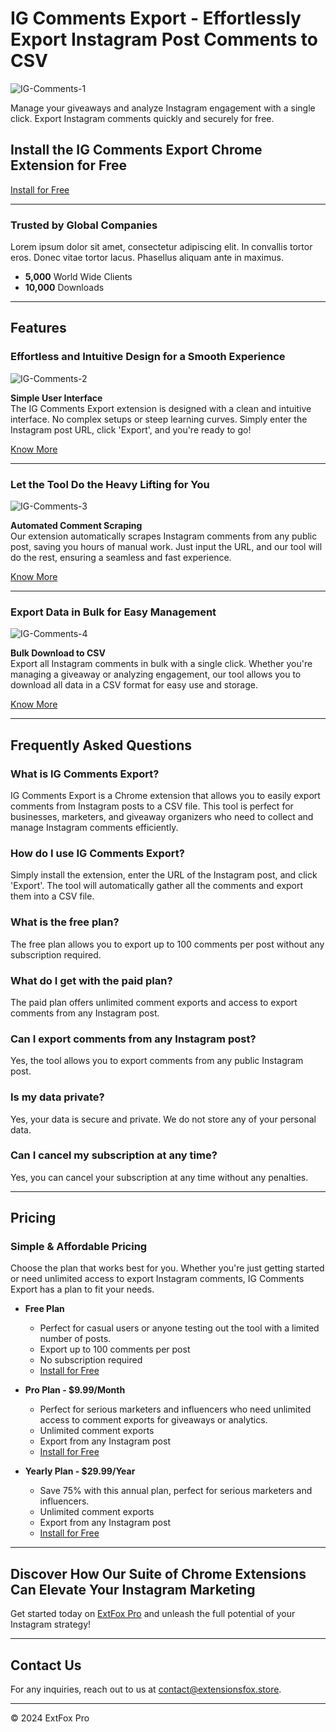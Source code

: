 # IG Comments Export - Effortlessly Export Instagram Post Comments to CSV
![IG-Comments-1](https://github.com/user-attachments/assets/49c4c214-9f31-4419-ba2b-f91ded2c47c9)


Manage your giveaways and analyze Instagram engagement with a single click. Export Instagram comments quickly and securely for free.


## Install the IG Comments Export Chrome Extension for Free
[Install for Free](https://chromewebstore.google.com/detail/ig-comments-export-effort/jbnkplkikmlcpgfiefnilknhaljnbofa)

---

### Trusted by Global Companies
Lorem ipsum dolor sit amet, consectetur adipiscing elit. In convallis tortor eros. Donec vitae tortor lacus. Phasellus aliquam ante in maximus.

- **5,000** World Wide Clients
- **10,000** Downloads

---

## Features

### Effortless and Intuitive Design for a Smooth Experience
![IG-Comments-2](https://github.com/user-attachments/assets/c3b537f2-2557-4f26-847e-21339871993e)


**Simple User Interface**  
The IG Comments Export extension is designed with a clean and intuitive interface. No complex setups or steep learning curves. Simply enter the Instagram post URL, click 'Export', and you're ready to go!

[Know More](https://extfox.pro/ig-comments-export)

---

### Let the Tool Do the Heavy Lifting for You
![IG-Comments-3](https://github.com/user-attachments/assets/03c475d6-515e-492f-8581-5d235d9e6c27)


**Automated Comment Scraping**  
Our extension automatically scrapes Instagram comments from any public post, saving you hours of manual work. Just input the URL, and our tool will do the rest, ensuring a seamless and fast experience.

[Know More](https://extfox.pro/ig-comments-export)

---

### Export Data in Bulk for Easy Management
![IG-Comments-4](https://github.com/user-attachments/assets/474ba7d2-c607-4613-b3bf-b3a600760600)


**Bulk Download to CSV**  
Export all Instagram comments in bulk with a single click. Whether you're managing a giveaway or analyzing engagement, our tool allows you to download all data in a CSV format for easy use and storage.

[Know More](https://extfox.pro/ig-comments-export)

---

## Frequently Asked Questions

### What is IG Comments Export?
IG Comments Export is a Chrome extension that allows you to easily export comments from Instagram posts to a CSV file. This tool is perfect for businesses, marketers, and giveaway organizers who need to collect and manage Instagram comments efficiently.

### How do I use IG Comments Export?
Simply install the extension, enter the URL of the Instagram post, and click 'Export'. The tool will automatically gather all the comments and export them into a CSV file.

### What is the free plan?
The free plan allows you to export up to 100 comments per post without any subscription required.

### What do I get with the paid plan?
The paid plan offers unlimited comment exports and access to export comments from any Instagram post.

### Can I export comments from any Instagram post?
Yes, the tool allows you to export comments from any public Instagram post.

### Is my data private?
Yes, your data is secure and private. We do not store any of your personal data.

### Can I cancel my subscription at any time?
Yes, you can cancel your subscription at any time without any penalties.

---

## Pricing

### Simple & Affordable Pricing

Choose the plan that works best for you. Whether you're just getting started or need unlimited access to export Instagram comments, IG Comments Export has a plan to fit your needs.

- **Free Plan**  
  - Perfect for casual users or anyone testing out the tool with a limited number of posts.
  - Export up to 100 comments per post  
  - No subscription required  
  - [Install for Free](https://chromewebstore.google.com/detail/ig-comments-export-effort/jbnkplkikmlcpgfiefnilknhaljnbofa)

- **Pro Plan - $9.99/Month**  
  - Perfect for serious marketers and influencers who need unlimited access to comment exports for giveaways or analytics.
  - Unlimited comment exports  
  - Export from any Instagram post  
  - [Install for Free](https://chromewebstore.google.com/detail/ig-comments-export-effort/jbnkplkikmlcpgfiefnilknhaljnbofa)

- **Yearly Plan - $29.99/Year**  
  - Save 75% with this annual plan, perfect for serious marketers and influencers.
  - Unlimited comment exports  
  - Export from any Instagram post  
  - [Install for Free](https://chromewebstore.google.com/detail/ig-comments-export-effort/jbnkplkikmlcpgfiefnilknhaljnbofa)

---

## Discover How Our Suite of Chrome Extensions Can Elevate Your Instagram Marketing

Get started today on [ExtFox Pro](https://extfox.pro/ig-comments-export) and unleash the full potential of your Instagram strategy!

---
## Contact Us

For any inquiries, reach out to us at [contact@extensionsfox.store](mailto:contact@extensionsfox.store).

---

© 2024 ExtFox Pro
